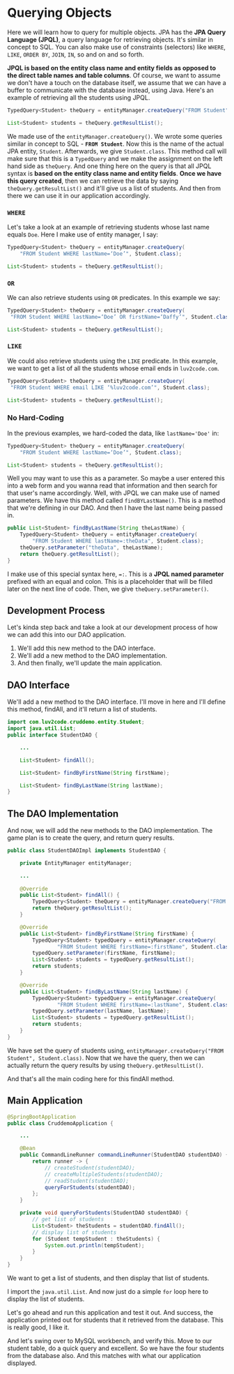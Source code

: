 # Querying Objects 

Here we will learn how to query for multiple objects. JPA has the **JPA Query Language (JPQL)**, a query language for retrieving objects. It's similar in concept to SQL. You can also make use of constraints (selectors) like `WHERE`, `LIKE`, `ORDER BY`, `JOIN`, `IN`, so and on and so forth. 

**JPQL is based on the entity class name and entity fields as opposed to the direct table names and table columns**. Of course, we want to assume we don't have a touch on the database itself, we assume that we can have a buffer to communicate with the database instead, using Java. Here's an example of retrieving all the students using JPQL. 

```Java
TypedQuery<Student> theQuery = entityManager.createQuery("FROM Student", Student.class);

List<Student> students = theQuery.getResultList();
```

We made use of the `entityManager.createQuery()`. We wrote some queries similar in concept to SQL - **`FROM Student`**. Now this is the name of the actual JPA entity, `Student`. Afterwards, we give `Student.class`. This method call will make sure that this is a `TypedQuery` and we make the assignment on the left hand side as `theQuery`. And one thing here on the query is that all JPQL syntax is **based on the entity class name and entity fields**. **Once we have this query created**, then we can retrieve the data by saying `theQuery.getResultList()` and it'll give us a list of students. And then from there we can use it in our application accordingly. 

### **`WHERE`** 

Let's take a look at an example of retrieving students whose last name equals `Doe`. Here I make use of entity manager, I say: 

```Java
TypedQuery<Student> theQuery = entityManager.createQuery(
	"FROM Student WHERE lastName=‘Doe’", Student.class);

List<Student> students = theQuery.getResultList();
```

### **`OR`**

We can also retrieve students using `OR` predicates. In this example we say: 

```Java
TypedQuery<Student> theQuery = entityManager.createQuery(
 "FROM Student WHERE lastName=‘Doe’ OR firstName=‘Daffy’", Student.class);

List<Student> students = theQuery.getResultList();
```

### **`LIKE`** 

We could also retrieve students using the `LIKE` predicate. In this example, we want to get a list of all the students whose email ends in `luv2code.com`. 

```Java
TypedQuery<Student> theQuery = entityManager.createQuery(
 "FROM Student WHERE email LIKE ‘%luv2code.com’", Student.class);

List<Student> students = theQuery.getResultList();
``` 

### **No Hard-Coding**

In the previous examples, we hard-coded the data, like `lastName='Doe'` in: 

```Java
TypedQuery<Student> theQuery = entityManager.createQuery(
	"FROM Student WHERE lastName=‘Doe’", Student.class);

List<Student> students = theQuery.getResultList();
```

Well you may want to use this as a parameter. So maybe a user entered this into a web form and you wanna read that information and then search for that user's name accordingly. Well, with JPQL we can make use of named parameters. We have this method called `findBYLastName()`. This is a method that we're defining in our DAO. And then I have the last name being passed in. 

```Java
public List<Student> findByLastName(String theLastName) {
	TypedQuery<Student> theQuery = entityManager.createQuery(
		"FROM Student WHERE lastName=:theData", Student.class);
	theQuery.setParameter("theData", theLastName);
	return theQuery.getResultList();
}
```

I make use of this special syntax here, `=:`. This is a **JPQL named parameter** prefixed with an equal and colon. This is a placeholder that will be filled later on the next line of code. Then, we give `theQuery.setParameter()`.

## Development Process 

Let's kinda step back and take a look at our development process of how we can add this into our DAO application. 

  1. We'll add this new method to the DAO interface. 
  2. We'll add a new method to the DAO implementation. 
  3. And then finally, we'll update the main application. 

## DAO Interface 

We'll add a new method to the DAO interface. I'll move in here and I'll define this method, findAll, and it'll return a list of students. 

```Java 
import com.luv2code.cruddemo.entity.Student;
import java.util.List;
public interface StudentDAO {

	...

    List<Student> findAll();

    List<Student> findByFirstName(String firstName);

    List<Student> findByLastName(String lastName);
}
```

## The DAO Implementation 

And now, we will add the new methods to the DAO implementation. The game plan is to create the query, and return query results. 

```Java
public class StudentDAOImpl implements StudentDAO {

	private EntityManager entityManager;

	...
	
	@Override
	public List<Student> findAll() {
		TypedQuery<Student> theQuery = entityManager.createQuery("FROM Student ORDER BY lastName", Student.class);
		return theQuery.getResultList();
	}

    @Override
    public List<Student> findByFirstName(String firstName) {
        TypedQuery<Student> typedQuery = entityManager.createQuery(
                "FROM Student WHERE firstName=:firstName", Student.class);
		typedQuery.setParameter(firstName, firstName);
        List<Student> students = typedQuery.getResultList();
        return students;
    }

    @Override
    public List<Student> findByLastName(String lastName) {
        TypedQuery<Student> typedQuery = entityManager.createQuery(
                "FROM Student WHERE firstName=:lastName", Student.class);
		typedQuery.setParameter(lastName, lastName);
        List<Student> students = typedQuery.getResultList();
        return students;
    }
}
```

We have set the query of students using, `entityManager.createQuery("FROM Student", Student.class)`. Now that we have the query, then we can actually return the query results by using `theQuery.getResultList()`. 

And that's all the main coding here for this findAll method. 

## Main Application 

```Java
@SpringBootApplication
public class CruddemoApplication {

	...

	@Bean
	public CommandLineRunner commandLineRunner(StudentDAO studentDAO) {
		return runner -> {
			// createStudent(studentDAO);
      		// createMultipleStudents(studentDAO);
			// readStudent(studentDAO);
			queryForStudents(studentDAO);
		};
	}

	private void queryForStudents(StudentDAO studentDAO) {
		// get list of students
		List<Student> theStudents = studentDAO.findAll();
		// display list of students
		for (Student tempStudent : theStudents) {
			System.out.println(tempStudent);
		}
	}
}
```

We want to get a list of students, and then display that list of students. 

I import the `java.util.List`. And now just do a simple `for` loop here to display the list of students. 

Let's go ahead and run this application and test it out. And success, the application printed out for students that it retrieved from the database. This is really good, I like it. 

And let's swing over to MySQL workbench, and verify this. Move to our student table, do a quick query and excellent. So we have the four students from the database also. And this matches with what our application displayed.
